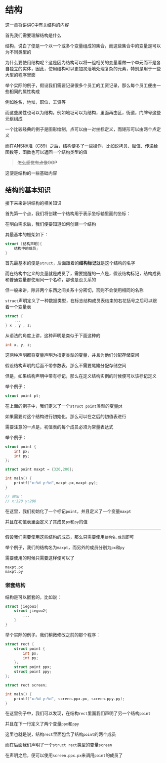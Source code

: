 # 结构
这一章将讲讲C中有关结构的内容

首先我们需要理解结构是什么

结构，说白了便是一个以一个或多个变量组成的集合，而这些集合中的变量是可以为不同类型的

为什么要使用结构呢？这是因为结构可以将一组相关的变量看做一个单元而不是各自独立的实体，因此，使用结构可以更加灵活地处理复杂的元素，特别是用于一些大型的程序里面

举个实际的例子，假设我们需要记录很多个员工的工资记录，那么每个员工便由一些相同的属性构成

例如姓名，地址，职位，工资等

而这些属性也可以为结构，例如地址可以为结构，里面再由区，街道，门牌号这些元组组成

一个比较经典的例子是图形绘制，点可以由一对坐标定义，而矩形可以由两个点定义

而在ANSI标准（C89）之后，结构便多了一些操作，比如说拷贝、赋值、传递给函数等，函数也可以返回一个结构类型的值

> ~~怎么感觉有点像OOP~~

这便是结构的一些基础内容

## 结构的基本知识
接下来来讲讲结构的相关知识

首先第一个点，我们将创建一个结构用于表示坐标轴里面的坐标：

在明白需求后，我们便要知道如何创建一个结构

其最基本的框架如下：
``` C
struct [结构声明]{
    结构中的成员;
}
```
首先最基本的便是`struct`，后面跟着的**结构标记**就是这个结构的名字

而在结构中定义的变量就是成员了，需要提醒的一点是，假设结构标记，结构成员和普通变量都使用同一个名称，那也是没关系的

但一般来讲，除非两个东西之间关系十分密切，否则不会使用相同的名称

`struct`声明定义了一种数据类型，在标志结构成员表结束的右花括号之后可以跟着一个变量表

``` C
struct {
    ...
} x , y , z;
```

从语法的角度上讲，这种声明是类似于下面这种的

``` C
int x, y, z;
```

这两种声明都将变量声明为指定类型的变量，并且为他们分配存储空间

假设结构声明的后面不带参数表，那么不需要尾鳍分配存储空间

但是，如果结构声明中带有标记，那么在定义结构实例的时候便可以该标记定义

举个例子：
``` C
struct point pt;
```
在上面的例子中，我们定义了一个`struct point`类型的变量pt

如果需要对这个结构进行初始化，那么可以在之后的初值表进行

需要注意的一点是，初值表的每个成员必须为常量表达式

举个例子：
``` C
struct point {
    int px;
    int py;
};

struct point maxpt = {320,200};

int main() {
    printf("x:%d y:%d",maxpt.px,maxpt.py);
}

// 输出：
// x:320 y:200
```
在这里，我们初始化了一个标记`point`，并且定义了一个变量`maxpt`

并且在初值表里面定义了其成员`px`和`py`的值

---
假设我们需要使用这些结构的成员，那么只需要使用`结构名.成员`即可

举个例子，我们的结构名为`maxpt`，而另外的成员分别为`px`和`py`

需要使用的时候只需要这样便可以了

``` C
maxpt.px
maxpt.py
```

### 嵌套结构
结构是可以嵌套的，比如说：

``` C
struct jiegou1{
    struct jiegou2{
        ...
    }
}
```

举个实际的例子。我们稍微修改之前的那个程序：
``` C
struct rect {
    struct point {
        int px;
        int py;
    };
    struct point ppx;
    struct point ppy;
};

struct rect screen;

int main() {
    printf("x:%d y:%d", screen.ppx.px, screen.ppy.py);
}
```
在这里例子中，我们可以发现，在结构`rect`里面我们声明了另一个结构`point`

并且在下一行定义了两个变量`ppx`和`ppy`

这里也就是说，结构`rect`里面包含了结构`point`的两个成员

而在后面我们声明了一个`struct rect`类型的变量`screen`

在声明之后，便可以使用`screen.ppx.px`来调用`point`的成员了